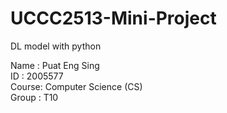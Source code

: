 # UCCC2513-Mini-Project
DL model with python

Name	: Puat Eng Sing  
ID		: 2005577  
Course: Computer Science (CS)  
Group	: T10
